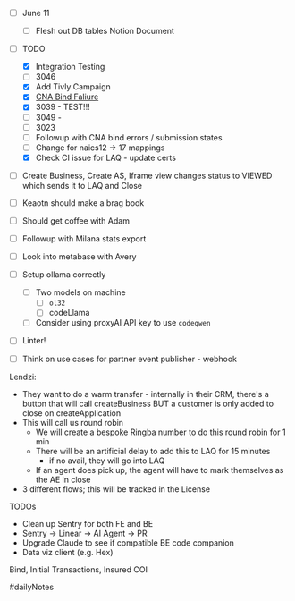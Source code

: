 - [ ] June 11
	- [ ] Flesh out DB tables Notion Document
- [ ] TODO
	- [x] Integration Testing
	- [ ] 3046
	- [x] Add Tivly Campaign
	- [x] [CNA Bind Faliure](https://admin.coverdash.com/businesses/0260c1a5-eff2-4360-a6af-a19b27d198bb?tab=policies)
	- [x] 3039 - TEST!!!
	- [ ] 3049 - 
	- [ ] 3023
	- [ ] Followup with CNA bind errors / submission states
	- [ ] Change for naics12 -> 17 mappings
	- [x] Check CI issue for LAQ - update certs
- [ ] Create Business, Create AS, Iframe view changes status to VIEWED which sends it to LAQ and Close

- [ ] Keaotn should make a brag book
- [ ] Should get coffee with Adam
- [ ] Followup with Milana stats export
- [ ] Look into metabase with Avery 
- [ ] Setup ollama correctly
	- [ ] Two models on machine
		- [ ] `ol32`
		- [ ] codeLlama
	- [ ] Consider using proxyAI API key to use `codeqwen`
- [ ] Linter!
- [ ] Think on use cases for partner event publisher - webhook

Lendzi:
- They want to do a warm transfer - internally in their CRM, there's a button that will call createBusiness BUT a customer is only added to close on createApplication
- This will call us round robin
	- We will create a bespoke Ringba number to do this round robin for 1 min
	- There will be an artificial delay to add this to LAQ for 15 minutes
		- if no avail, they will go into LAQ
	- If an agent does pick up, the agent will have to mark themselves as the AE in close
- 3 different flows; this will be tracked in the License



TODOs
- Clean up Sentry for both FE and BE
- Sentry -> Linear -> AI Agent -> PR
- Upgrade Claude to see if compatible BE code companion
- Data viz client (e.g. Hex)

Bind, Initial Transactions, Insured COI


#dailyNotes
